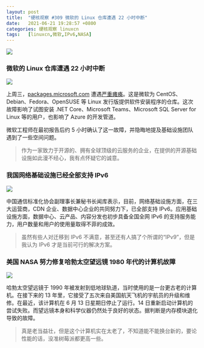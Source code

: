 ```yaml
---
layout: post
title:	"硬核观察 #309 微软的 Linux 仓库遭遇 22 小时中断"
date:	2021-06-21 19:28:57 +0800 
categories:	硬核观察 linuxcn 
tags:	[linuxcn,微软,IPv6,NASA]
---
```



![](/Asserts/Images//attachment/album/202106/21/192843q4ok6oac2zjakjec.jpg)


### 微软的 Linux 仓库遭遇 22 小时中断


![](/Asserts/Images//attachment/album/202106/21/192840ggppuuxeggzeujyj.jpg)


上周三，[packages.microsoft.com](http://packages.microsoft.com/) 遭遇[严重瘫痪](https://arstechnica.com/gadgets/2021/06/microsofts-linux-repositories-were-down-for-18-hours/)。这是微软为 CentOS、Debian、Fedora、OpenSUSE 等 Linux 发行版提供软件安装程序的仓库。这次故障影响了试图安装 .NET Core、Microsoft Teams、Microsoft SQL Server for Linux 等的用户，也影响了 Azure 的开发管道。


微软工程师在最初报告后约 5 小时确认了这一故障，并隐晦地提及基础设施团队遇到了一些空间问题。



> 
> 作为一家致力于开源的、拥有全球顶级的云服务的企业，在提供的开源基础设施如此漫不经心，我有点怀疑它的诚意。
> 
> 
> 


### 我国网络基础设施已经全部支持 IPv6


![](/Asserts/Images//attachment/album/202106/21/192842rs9rhmmt4kfzgvfh.jpg)


中国通信标准化协会副理事长兼秘书长闻库表示，目前，网络基础设施方面，在三大运营商，CDN 企业、数据中心企业的共同努力下，已全部支持 IPv6。应用基础设施方面，数据中心、云产品、内容分发也初步具备全国全网 IPv6 的支持服务能力，用户数量和用户的使用量取得不菲的成效。



> 
> 虽然有些人对迁移到 IPv6 不满意，甚至还有人搞了个所谓的“IPv9”，但是我认为 IPv6 才是当前可行的解决方案。
> 
> 
> 


### 美国 NASA 努力修复哈勃太空望远镜 1980 年代的计算机故障


![](/Asserts/Images//attachment/album/202106/21/192842vl4xjeltux2rul99.jpg)


哈勃太空望远镜于 1990 年被发射到低地球轨道，当时使用的是一台更古老的计算机。在接下来的 13 年里，它接受了五次来自美国航天飞机的宇航员的升级和维修。在最近，该计算机在 6 月 13 日星期日停止了运行。14 日重新启动计算机的尝试失败。而望远镜本身和科学仪器仍然处于良好的状态。据判断是内存模块退化导致的故障。



> 
> 真是老当益壮，但是这个计算机实在太老了，不知道能不能换台新的，要论性能的话，没准树莓派都更高一些。
> 
> 
>
